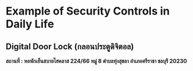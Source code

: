 # Example of Security Controls in Daily Life

## Digital Door Lock (กลอนประตูดิจิตอล)

__สถานที่ : หอพักเย็นสบายไฮคลาส 224/66 หมู่ 8 ตำบลทุ่งสุขลา อำเภอศรีราชา ชลบุรี 20230__


